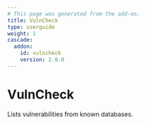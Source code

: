 ```yaml
---
# This page was generated from the add-on.
title: VulnCheck
type: userguide
weight: 1
cascade:
  addon:
    id: vulncheck
    version: 2.0.0
---
```


# VulnCheck

Lists vulnerabilities from known databases.
